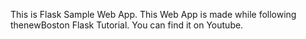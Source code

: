 This is Flask Sample Web App. 
This Web App is made while following thenewBoston Flask Tutorial.
You can find it on Youtube.
